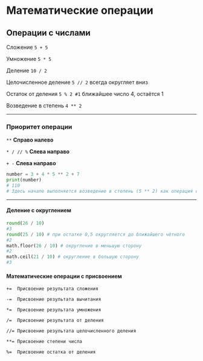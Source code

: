 # Математические операции
## Операции с числами
Сложение     `5 + 5`

Умножение    `5 * 5`

Деление `10 / 2`

Целочисленное деление `5 // 2` всегда округляет вниз

Остаток от деления `5 % 2 #1` ближайшее число 4, остаётся 1

Возведение в степень `4 ** 2`

___
### Приоритет операции


`**`  __Справо налево__

`* / // %`  __Слева направо__

`+ -`  __Слева направо__
``` Python
number = 3 + 4 * 5 ** 2 + 7
print(number)  
# 110
# Здесь начале выполняется возведение в степень (5 ** 2) как операция с большим приоритетом, далее результат умножается на 4 (25 * 4), затем происходит сложение (3 + 100) и далее опять идет сложение (103 + 7).
```
___
#### Деление с округлением 
```Python 
round(26 / 10) 
#3 
round(25 / 10) # при остатке 0,5 округляется до ближайшего чётного
#2 
math.floor(26 / 10) # округление в меньшую сторону
#2
math.ceil(21 / 10) # округление в большую сторону
#3
``` 
#### Математические операции с присвоением


    +=  Присвоение результата сложения

    -=  Присвоение результата вычитания

    *=  Присвоение результата умножения

    /=  Присвоение результата от деления

    //= Присвоение результата целочисленного деления

    **= Присвоение степени числа

    %=  Присвоение остатка от деления

